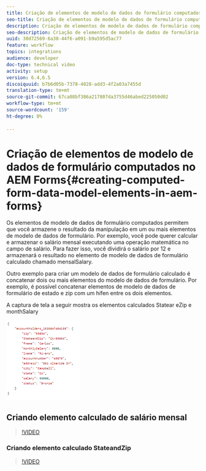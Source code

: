 ```yaml
---
title: Criação de elementos de modelo de dados de formulário computados no AEM Forms
seo-title: Criação de elementos de modelo de dados de formulário computados no AEM Forms
description: Criação de elementos de modelo de dados de formulário computados
seo-description: Criação de elementos de modelo de dados de formulário computados
uuid: 30d72569-6a38-44f6-a091-b9a595d5ac77
feature: workflow
topics: integrations
audience: developer
doc-type: technical video
activity: setup
version: 6.4,6.5
discoiquuid: b7b6d05b-7378-4028-add3-4f2a03a7455d
translation-type: tm+mt
source-git-commit: 67ca08bf386a217807da3755d46abed225050d02
workflow-type: tm+mt
source-wordcount: '159'
ht-degree: 0%

---
```



# Criação de elementos de modelo de dados de formulário computados no AEM Forms{#creating-computed-form-data-model-elements-in-aem-forms}

Os elementos de modelo de dados de formulário computados permitem que você armazene o resultado da manipulação em um ou mais elementos de modelo de dados de formulário. Por exemplo, você pode querer calcular e armazenar o salário mensal executando uma operação matemática no campo de salário. Para fazer isso, você dividirá o salário por 12 e armazenará o resultado no elemento de modelo de dados de formulário calculado chamado mensalSalary.

Outro exemplo para criar um modelo de dados de formulário calculado é concatenar dois ou mais elementos do modelo de dados de formulário. Por exemplo, é possível concatenar elementos de modelo de dados de formulário de estado e zip com um hífen entre os dois elementos.

A captura de tela a seguir mostra os elementos calculados Statear eZip e monthSalary

![computedfdmelement](assets/computedfdmelement.gif)

## Criando elemento calculado de salário mensal

>[!VIDEO](https://video.tv.adobe.com/v/23855?quality=9&learn=on)

### Criando elemento calculado StateandZip

>[!VIDEO](https://video.tv.adobe.com/v/23856/?quality=9&learn=on)

